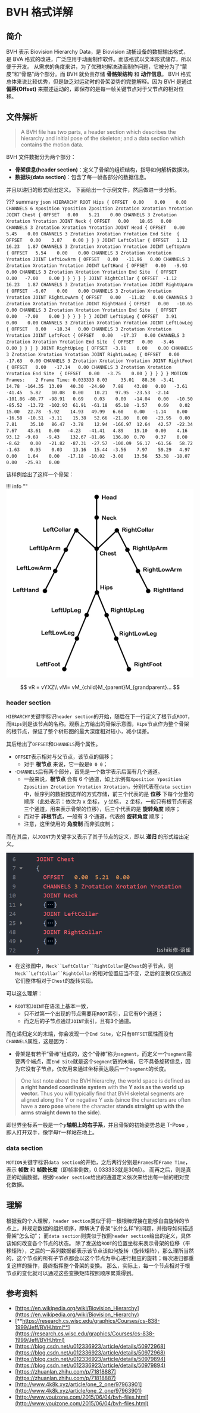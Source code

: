 # BVH 格式详解

## 简介

BVH 表示 Biovision Hierarchy Data，是 Biovision 动捕设备的数据输出格式，是 BVA 格式的改进，广泛应用于动画制作软件。而该格式以文本形式储存，所以便于开发。
从需求的角度来讲，为了优雅地解决动画制作问题，它被分为了“蒙皮”和“骨骼”两个部分。而 BVH 就负责存储 **骨骼架结构** 和 **动作信息**。
BVH 格式总体来说比较优秀，但是缺乏对运动时的骨架姿势的完整解释。因为 BVH 是通过 **偏移(Offset)** 来描述运动的，即保存的是每一帧关键节点对于父节点的相对位移。

##  文件解析
> A BVH file has two parts, a header section which describes the hierarchy and initial pose of the skeleton; and a data section which contains the motion data. 

BVH 文件数据分为两个部分：

- **骨架信息(header section)**：定义了骨架的组织结构，指导如何解析数据块。
- **数据块(data section)**：包含了每一帧各部分的数据信息。

并且以递归的形式给出定义。
下面给出一个示例文件，然后做进一步分析。

??? summary
	```json
	HIERARCHY
	ROOT Hips
	{
		OFFSET	0.00	0.00	0.00
		CHANNELS 6 Xposition Yposition Zposition Zrotation Xrotation Yrotation
		JOINT Chest
		{
			OFFSET	 0.00	 5.21	 0.00
			CHANNELS 3 Zrotation Xrotation Yrotation
			JOINT Neck
			{
				OFFSET	 0.00	 18.65	 0.00
				CHANNELS 3 Zrotation Xrotation Yrotation
				JOINT Head
				{
					OFFSET	 0.00	 5.45	 0.00
					CHANNELS 3 Zrotation Xrotation Yrotation
					End Site 
					{
						OFFSET	 0.00	 3.87	 0.00
					}
				}
			}
			JOINT LeftCollar
			{
				OFFSET	 1.12	 16.23	 1.87
				CHANNELS 3 Zrotation Xrotation Yrotation
				JOINT LeftUpArm
				{
					OFFSET	 5.54	 0.00	 0.00
					CHANNELS 3 Zrotation Xrotation Yrotation
					JOINT LeftLowArm
					{
						OFFSET	 0.00	-11.96	 0.00
						CHANNELS 3 Zrotation Xrotation Yrotation
						JOINT LeftHand
						{
							OFFSET	 0.00	-9.93	 0.00
							CHANNELS 3 Zrotation Xrotation Yrotation
							End Site 
							{
								OFFSET	 0.00	-7.00	 0.00
							}
						}
					}
				}
			}
			JOINT RightCollar
			{
				OFFSET	-1.12	 16.23	 1.87
				CHANNELS 3 Zrotation Xrotation Yrotation
				JOINT RightUpArm
				{
					OFFSET	-6.07	 0.00	 0.00
					CHANNELS 3 Zrotation Xrotation Yrotation
					JOINT RightLowArm
					{
						OFFSET	 0.00	-11.82	 0.00
						CHANNELS 3 Zrotation Xrotation Yrotation
						JOINT RightHand
						{
							OFFSET	 0.00	-10.65	 0.00
							CHANNELS 3 Zrotation Xrotation Yrotation
							End Site 
							{
								OFFSET	 0.00	-7.00	 0.00
							}
						}
					}
				}
			}
		}
		JOINT LeftUpLeg
		{
			OFFSET	 3.91	 0.00	 0.00
			CHANNELS 3 Zrotation Xrotation Yrotation
			JOINT LeftLowLeg
			{
				OFFSET	 0.00	-18.34	 0.00
				CHANNELS 3 Zrotation Xrotation Yrotation
				JOINT LeftFoot
				{
					OFFSET	 0.00	-17.37	 0.00
					CHANNELS 3 Zrotation Xrotation Yrotation
					End Site 
					{
						OFFSET	 0.00	-3.46	 0.00
					}
				}
			}
		}
		JOINT RightUpLeg
		{
			OFFSET	-3.91	 0.00	 0.00
			CHANNELS 3 Zrotation Xrotation Yrotation
			JOINT RightLowLeg
			{
				OFFSET	 0.00	-17.63	 0.00
				CHANNELS 3 Zrotation Xrotation Yrotation
				JOINT RightFoot
				{
					OFFSET	 0.00	-17.14	 0.00
					CHANNELS 3 Zrotation Xrotation Yrotation
					End Site 
					{
						OFFSET	 0.00	-3.75	 0.00
					}
				}
			}
		}
	}
	MOTION
	Frames:    2
	Frame Time: 0.033333
	8.03	 35.01	 88.36	-3.41	 14.78	-164.35	 13.09	 40.30	-24.60	 7.88	 43.80	 0.00	-3.61	-41.45	 5.82	 10.08	 0.00	 10.21	 97.95	-23.53	-2.14	-101.86	-80.77	-98.91	 0.69	 0.03	 0.00	-14.04	 0.00	-10.50	-85.52	-13.72	-102.93	 61.91	-61.18	 65.18	-1.57	 0.69	 0.02	 15.00	 22.78	-5.92	 14.93	 49.99	 6.60	 0.00	-1.14	 0.00	-16.58	-10.51	-3.11	 15.38	 52.66	-21.80	 0.00	-23.95	 0.00	
	7.81	 35.10	 86.47	-3.78	 12.94	-166.97	 12.64	 42.57	-22.34	 7.67	 43.61	 0.00	-4.23	-41.41	 4.89	 19.10	 0.00	 4.16	 93.12	-9.69	-9.43	 132.67	-81.86	 136.80	 0.70	 0.37	 0.00	-8.62	 0.00	-21.82	-87.31	-27.57	-100.09	 56.17	-61.56	 58.72	-1.63	 0.95	 0.03	 13.16	 15.44	-3.56	 7.97	 59.29	 4.97	 0.00	 1.64	 0.00	-17.18	-10.02	-3.08	 13.56	 53.38	-18.07	 0.00	-25.93	 0.00	
	```

该样例给出了这样一个骨架：

!!! info ""
	![](2.png)


$$
vR = vYXZ\\
vM= vM_{child}M_{parent}M_{grandparent}...
$$

### header section

`HIERARCHY`关键字标识`header section`的开始，随后在下一行定义了根节点`ROOT`，而`Hips`则是该节点的名称。观察上方给出的骨架示意图，`Hips`节点作为整个骨架的根节点，保证了整个树形图的最大深度相对较小，减小误差。

其后给出了`OFFSET`和`CHANNELS`两个属性。

- `OFFSET`表示相对与父节点，该节点的偏移；
   - 对于 **根节点** 来说，它一般是`0 0 0`；
- ·`CHANNELS`后有两个部分，首先是一个数字表示后面有几个通道。
   - 一般来说，**根节点** 会有 6 个通道，如上示例有`Xposition Yposition Zposition Zrotation Yrotation Xrotation`，分别代表在`data section`中，帧序列的数据按这样的方式存储，前三个代表的是 **位移** 下每个分量的顺序（此处表示：依次为 x 坐标， y 坐标， z 坐标，一般只有根节点有这三个通道，用来表示骨架的位移），后三个代表的是 **旋转角度** 顺序；
   - 而对于 **非根节点**，一般有 3 个通道，代表的 **旋转角度** 顺序；
   - 注意，这里使用的 **角度制** 而非弧度制；

而在其后，以`JOINT`为关键字又表示了其子节点的定义，即以 **递归** 的形式给出定义。

![](1.png)

- 在这张图中，`Neck``LeftCollar``RightCollar`是`Chest`的子节点，则`Neck``LeftCollar``RightCollar`的相对位置应当不变，之后的变换仅仅通过它们整体相对于`Chest`的旋转实现。

可以这么理解：

- `ROOT`和`JOINT`在语法上基本一致，
   - 只不过第一个出现的节点需要用`ROOT`索引，且它有6个通道；
   - 而之后的子节点通过`JOINT`索引，且有3个通道。

而在递归定义的末端，你会发现一个`End Site`，它只有`OFFSET`属性而没有`CHANNELS`属性，这是因为：

- 骨架是有若干“骨棒”组成的，这个“骨棒”称为`segment`，而定义一个`segment`需要两个端点，而`End Site`就是这个`segment`链的末端，它不具备旋转信息，因为它没有子节点，仅仅用来通过坐标表达最后一个`segment`的长度。

> One last note about the BVH hierarchy, the world space is defined as **a right handed coordinate system** with the **Y axis as the world up vector.** Thus you will typically find that BVH skeletal segments are aligned along the Y or negative Y axis (since the characters are often have a **zero pose** where the character **stands straight up with the arms straight down to the side**).

即世界坐标系一般是一个$y$**轴朝上的右手系**，并且骨架的初始姿势总是 T-Pose ，即人打开双手，像字母`T`一样站在地上。

### data section

`MOTION`关键字标识`data section`的开始，之后两行分别是`Frames`和`Frame Time`，表示 **帧数** 和 **帧数长度**（即帧率倒数，0.033333就是30帧）。
而再之后，则是真正的动画数据，根据`header section`给出的通道定义依次来给出每一帧的相对变化数据。 

## 理解

根据我的个人理解，`header section`类似于将一根根棒焊接在能够自由旋转的节点上，并规定数据的组织顺序，即解决了骨架“长什么样”的问题，并指导如何描述骨架“怎么动”；
而`data section`则类似于按照`header section`给出的定义，具体该如何改变各个节点的状态。
除了发送给`ROOT`的位置坐标来表示骨架的位移（平移矩阵），之后的一系列数据都表示该节点该如何旋转（旋转矩阵），那么理所当然的，这个节点的所有子节点都会以这个节点为中心进行相应的旋转；每次递归都重复这样的操作，最终指挥整个骨架的变换。
那么，实际上，每一个节点相对于根节点的变化就可以通过这些变换矩阵按照顺序累乘得到。

## 参考资料

- [https://en.wikipedia.org/wiki/Biovision_Hierarchy](https://en.wikipedia.org/wiki/Biovision_Hierarchy)
- [**https://research.cs.wisc.edu/graphics/Courses/cs-838-1999/Jeff/BVH.html**](https://research.cs.wisc.edu/graphics/Courses/cs-838-1999/Jeff/BVH.html)
- [https://blog.csdn.net/u012336923/article/details/50972968](https://blog.csdn.net/u012336923/article/details/50972968)
- [https://blog.csdn.net/u012336923/article/details/50979894](https://blog.csdn.net/u012336923/article/details/50979894)
- [https://zhuanlan.zhihu.com/p/71818887](https://zhuanlan.zhihu.com/p/71818887)
- [http://www.4k8k.xyz/article/one_2_one/97963901](http://www.4k8k.xyz/article/one_2_one/97963901)
- [http://www.youizone.com/2015/06/04/bvh-files.html](http://www.youizone.com/2015/06/04/bvh-files.html)
